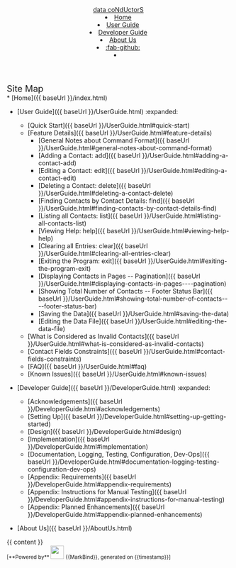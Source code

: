<head-bottom>
  <link rel="stylesheet" href="{{baseUrl}}/stylesheets/main.css">
</head-bottom>

<header sticky>
  <navbar type="dark">
    <a slot="brand" href="{{baseUrl}}/index.html" title="Home" class="navbar-brand">data coNdUctorS</a>
    <li><a href="{{baseUrl}}/index.html" class="nav-link">Home</a></li>
    <li><a href="{{baseUrl}}/UserGuide.html" class="nav-link">User Guide</a></li>
    <li><a href="{{baseUrl}}/DeveloperGuide.html" class="nav-link">Developer Guide</a></li>
    <li><a href="{{baseUrl}}/AboutUs.html" class="nav-link">About Us</a></li>
    <li><a href="https://github.com/AY2425S1-CS2103-F09-1/tp" target="_blank" class="nav-link"><md>:fab-github:</md></a>
    </li>
    <li slot="right">
      <form class="navbar-form">
        <searchbar :data="searchData" placeholder="Search" :on-hit="searchCallback" menu-align-right></searchbar>
      </form>
    </li>
  </navbar>
</header>

<div id="flex-body">
  <nav id="site-nav">
    <div class="site-nav-top">
      <div class="fw-bold mb-2" style="font-size: 1.25rem;">Site Map</div>
    </div>
    <div class="nav-component slim-scroll">
      <site-nav>
* [Home]({{ baseUrl }}/index.html)
        
* [User Guide]({{ baseUrl }}/UserGuide.html) :expanded:
  * [Quick Start]({{ baseUrl }}/UserGuide.html#quick-start)
  * [Feature Details]({{ baseUrl }}/UserGuide.html#feature-details)
    * [General Notes about Command Format]({{ baseUrl }}/UserGuide.html#general-notes-about-command-format)
    * [Adding a Contact: add]({{ baseUrl }}/UserGuide.html#adding-a-contact-add)
    * [Editing a Contact: edit]({{ baseUrl }}/UserGuide.html#editing-a-contact-edit)
    * [Deleting a Contact: delete]({{ baseUrl }}/UserGuide.html#deleting-a-contact-delete)
    * [Finding Contacts by Contact Details: find]({{ baseUrl }}/UserGuide.html#finding-contacts-by-contact-details-find)
    * [Listing all Contacts: list]({{ baseUrl }}/UserGuide.html#listing-all-contacts-list)
    * [Viewing Help: help]({{ baseUrl }}/UserGuide.html#viewing-help-help)
    * [Clearing all Entries: clear]({{ baseUrl }}/UserGuide.html#clearing-all-entries-clear)
    * [Exiting the Program: exit]({{ baseUrl }}/UserGuide.html#exiting-the-program-exit)
    * [Displaying Contacts in Pages -- Pagination]({{ baseUrl }}/UserGuide.html#displaying-contacts-in-pages----pagination)
    * [Showing Total Number of Contacts -- Footer Status Bar]({{ baseUrl }}/UserGuide.html#showing-total-number-of-contacts----footer-status-bar)
    * [Saving the Data]({{ baseUrl }}/UserGuide.html#saving-the-data)
    * [Editing the Data File]({{ baseUrl }}/UserGuide.html#editing-the-data-file)
  * [What is Considered as Invalid Contacts]({{ baseUrl }}/UserGuide.html#what-is-considered-as-invalid-contacts)
  * [Contact Fields Constraints]({{ baseUrl }}/UserGuide.html#contact-fields-constraints)
  * [FAQ]({{ baseUrl }}/UserGuide.html#faq)
  * [Known Issues]({{ baseUrl }}/UserGuide.html#known-issues)
    
* [Developer Guide]({{ baseUrl }}/DeveloperGuide.html) :expanded:
  * [Acknowledgements]({{ baseUrl }}/DeveloperGuide.html#acknowledgements)
  * [Setting Up]({{ baseUrl }}/DeveloperGuide.html#setting-up-getting-started)
  * [Design]({{ baseUrl }}/DeveloperGuide.html#design)
  * [Implementation]({{ baseUrl }}/DeveloperGuide.html#implementation)
  * [Documentation, Logging, Testing, Configuration, Dev-Ops]({{ baseUrl }}/DeveloperGuide.html#documentation-logging-testing-configuration-dev-ops)
  * [Appendix: Requirements]({{ baseUrl }}/DeveloperGuide.html#appendix-requirements)
  * [Appendix: Instructions for Manual Testing]({{ baseUrl }}/DeveloperGuide.html#appendix-instructions-for-manual-testing)
  * [Appendix: Planned Enhancements]({{ baseUrl }}/DeveloperGuide.html#appendix-planned-enhancements)
    
* [About Us]({{ baseUrl }}/AboutUs.html)
      </site-nav>
    </div>
  </nav>
  <div id="content-wrapper">
    {{ content }}
  </div>
  <nav id="page-nav">
    <div class="nav-component slim-scroll">
      <page-nav />
    </div>
  </nav>
  <scroll-top-button></scroll-top-button>
</div>

<footer>
  <!-- Support MarkBind by including a link to us on your landing page! -->
  <div class="text-center">
    <small>[<md>**Powered by**</md> <img src="https://markbind.org/favicon.ico" width="30"> {{MarkBind}}, generated on {{timestamp}}]</small>
  </div>
</footer>
